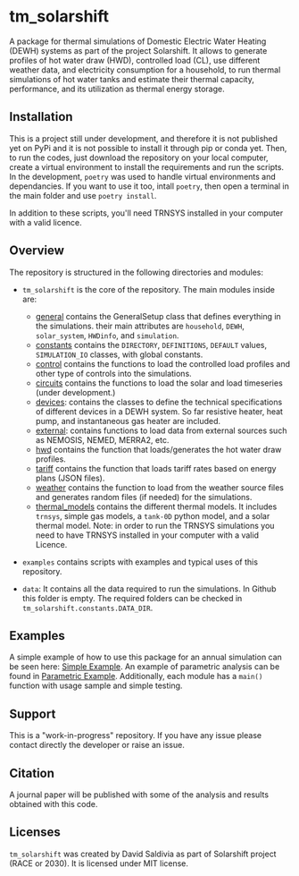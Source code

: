 # tm_solarshift
A package for thermal simulations of Domestic Electric Water Heating (DEWH) systems as part of the project Solarshift. It allows to generate profiles of hot water draw (HWD), controlled load (CL), use different weather data, and electricity consumption for a household, to run thermal simulations of hot water tanks and estimate their thermal capacity, performance, and its utilization as thermal energy storage.

## Installation
This is a project still under development, and therefore it is not published yet on PyPi and it is not possible to install it through pip or conda yet. Then, to run the codes, just download the repository on your local computer, create a virtual environment to install the requirements and run the scripts.
In the development, `poetry` was used to handle virtual environments and dependancies. If you want to use it too, intall `poetry`, then open a terminal in the main folder and use `poetry install`.

In addition to these scripts, you'll need TRNSYS installed in your computer with a valid licence.

## Overview
The repository is structured in the following directories and modules:
- `tm_solarshift` is the core of the repository. The main modules inside are:
    - [general](tm_solarshift/general.py) contains the GeneralSetup class that defines everything in the simulations. their main attributes are `household`, `DEWH`, `solar_system`, `HWDinfo`, and `simulation`.
    - [constants](tm_solarshift/constants.py) contains the `DIRECTORY`, `DEFINITIONS`, `DEFAULT` values, `SIMULATION_IO` classes, with global constants.
    - [control](tm_solarshift/control.py) contains the functions to load the controlled load profiles and other type of controls into the simulations.
    - [circuits](tm_solarshift/circuits.py) contains the functions to load the solar and load timeseries (under development.)
    - [devices](tm_solarshift/devices.py): contains the classes to define the technical specifications of different devices in a DEWH system. So far resistive heater, heat pump, and instantaneous gas heater are included.
    - [external](tm_solarshift/external): contains functions to load data from external sources such as NEMOSIS, NEMED, MERRA2, etc.
    - [hwd](tm_solarshift/hwd.py) contains the function that loads/generates the hot water draw profiles.
    - [tariff](tm_solarshift/tariff.py) contains the function that loads tariff rates based on energy plans (JSON files).
    - [weather](tm_solarshift/weather.py) contains the function to load from the weather source files and generates random files (if needed) for the simulations.
    - [thermal_models](tm_solarshift/thermal_models) contains the different thermal models. It includes `trnsys`, simple gas models, a `tank-0D` python model, and a solar thermal model. Note: in order to run the TRNSYS simulations you need to have TRNSYS installed in your computer with a valid Licence.

- `examples` contains scripts with examples and typical uses of this repository.
- `data`: It contains all the data required to run the simulations. In Github this folder is empty. The required folders can be checked in `tm_solarshift.constants.DATA_DIR`.

## Examples
A simple example of how to use this package for an annual simulation can be seen here: [Simple Example](examples/simple_example.py). An example of parametric analysis can be found in [Parametric Example](examples/parametric_analysis.py).
Additionally, each module has a `main()` function with usage sample and simple testing.

## Support
This is a "work-in-progress" repository. If you have any issue please contact directly the developer or raise an issue.

## Citation
A journal paper will be published with some of the analysis and results obtained with this code.

## Licenses
`tm_solarshift` was created by David Saldivia as part of Solarshift project (RACE or 2030). It is licensed under MIT license.
